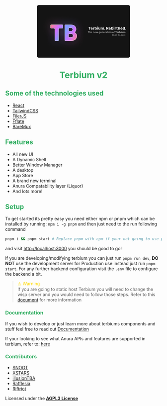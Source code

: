 <center>
    <img src="card.png" style="display: block; margin-left: auto; margin-right: auto; width: 300px;"></img>
    <h1 style="color: #32ae62;">Terbium v2</h1>
</center>

## <span style="color: #32ae62;">Some of the technologies used</span>

- [React](https://react.dev)
- [TailwindCSS](https://tailwindcss.com)
- [FilerJS](https://github.com/filerjs/filer)
- [Fflate](https://github.com/101arrowz/fflate/)
- [BareMux](https://github.com/mercuryworkshop/bare-mux)

## <span style="color: #32ae62;">Features</span>

- All new UI
- A Dynamic Shell
- Better Window Manager
- A desktop
- App Store
- A brand new terminal
- Anura Compatability layer (Liquor)
- And lots more!

## <span style="color: #32ae62;">Setup</span>

To get started its pretty easy you need either npm or pnpm which can be installed by running: `npm i -g pnpm` and then just need to the run following command

```bash
pnpm i && pnpm start # Replace pnpm with npm if your not going to use pnpm
```

and visit [http://localhost:3000](http://localhost:3000) you should be good to go!

If you are developing/modifying terbium you can just run `pnpm run dev`, **DO NOT** use the development server for Production use instead just run `pnpm start`. For any further backend configuration visit the `.env` file to configure the backend a bit.

> <span style="font-family: none; color: #ffd900;">⚠</span> <span style="color: #ffd900;">Warning</span><br>
> If you are going to static host Terbium you will need to change the wisp server and you would need to follow those steps. Refer to this [document](./docs/static-hosting.md) for more information

### <span style="color: #32ae62;">Documentation</span>

If you wish to develop or just learn more about terbiums components and stuff feel free to read out [Documentation](/docs/README.md)

If your looking to see what Anura APIs and features are supported in terbium, refer to: [here](/docs/anura-compat.md)

### <span style="color: #32ae62;">Contributors</span>

- [SNOOT](https://github.com/NovaAppsInc)
- [XSTARS](https://github.com/Notplayingallday383)
- [illusionTBA](https://github.com/illusionTBA)
- [Rafflesia](https://github.com/ProgrammerIn-wonderland)
- [Riftriot](https://github.com/Riftriot)

Licensed under the [**AGPL3 License**](https://www.gnu.org/licenses/agpl-3.0.en.html)
